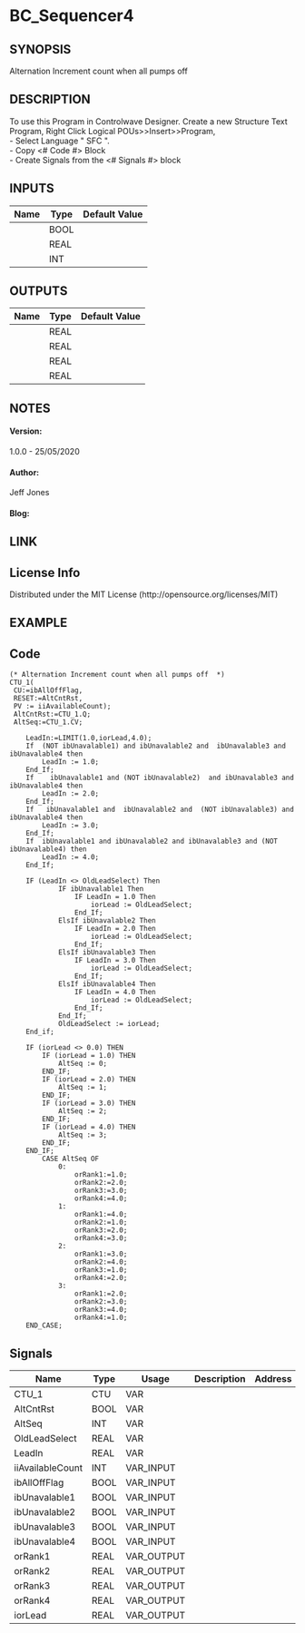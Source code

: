 <h1>BC_Sequencer4</h1>
<h2>SYNOPSIS</h2>
Alternation Increment count when all pumps off
<h2>DESCRIPTION</h2>
To use this Program in Controlwave Designer. 
Create a new Structure Text Program, Right Click Logical POUs>>Insert>>Program, </br> 
-   Select Language " SFC ".
</br>
-   Copy <# Code #> Block
</br> 
-   Create Signals from the <# Signals #> block

<h2>INPUTS</h2>

| Name | Type | Default Value |
| --- | --- | --- |
|  | BOOL |
|  | REAL |
|  | INT |


<h2>OUTPUTS</h2>

| Name | Type | Default Value |
| --- | --- | ---|
|  | REAL |
|  | REAL |
|  | REAL |
|  | REAL |

<h2>NOTES</h2>
<h4>Version:</h4> 1.0.0 - 25/05/2020 </br>
<h4>Author:</h4> Jeff Jones
<h4>Blog:</h4> 

<h2>LINK</h2> 
<h2>License Info</h2>
Distributed under the MIT License (http://opensource.org/licenses/MIT)

<h2>EXAMPLE</h2>

<h2>Code</h2>

```
(* Alternation Increment count when all pumps off  *)
CTU_1(
 CU:=ibAllOffFlag,
 RESET:=AltCntRst,
 PV := iiAvailableCount);
 AltCntRst:=CTU_1.Q;
 AltSeq:=CTU_1.CV;

	LeadIn:=LIMIT(1.0,iorLead,4.0);
	If  (NOT ibUnavalable1) and ibUnavalable2 and  ibUnavalable3 and  ibUnavalable4 then
		LeadIn := 1.0;
	End_If;
	If    ibUnavalable1 and (NOT ibUnavalable2)  and ibUnavalable3 and  ibUnavalable4 then
		LeadIn := 2.0;
	End_If;
	If   ibUnavalable1 and  ibUnavalable2 and  (NOT ibUnavalable3) and ibUnavalable4 then
		LeadIn := 3.0;
	End_If;
	If  ibUnavalable1 and ibUnavalable2 and ibUnavalable3 and (NOT ibUnavalable4) then
		LeadIn := 4.0;
	End_If;

	IF (LeadIn <> OldLeadSelect) Then
			IF ibUnavalable1 Then
				IF LeadIn = 1.0 Then
			    	iorLead := OldLeadSelect;
				End_If;
			ElsIf ibUnavalable2 Then
				IF LeadIn = 2.0 Then
		    		iorLead := OldLeadSelect;
				End_If;
			ElsIf ibUnavalable3 Then
				IF LeadIn = 3.0 Then
	    			iorLead := OldLeadSelect;
				End_If;
			ElsIf ibUnavalable4 Then
				IF LeadIn = 4.0 Then
    				iorLead := OldLeadSelect;
				End_If;							
			End_If;
			OldLeadSelect := iorLead;
	End_if;

  	IF (iorLead <> 0.0) THEN
		IF (iorLead = 1.0) THEN
			AltSeq := 0;
		END_IF;
		IF (iorLead = 2.0) THEN
			AltSeq := 1;
		END_IF;
		IF (iorLead = 3.0) THEN
			AltSeq := 2;
		END_IF;
		IF (iorLead = 4.0) THEN
			AltSeq := 3;
		END_IF;
	END_IF;
	  	CASE AltSeq OF
			0:
				orRank1:=1.0;
    			orRank2:=2.0;
 				orRank3:=3.0;
				orRank4:=4.0;
		    1:
 	   			orRank1:=4.0;
    			orRank2:=1.0;
 				orRank3:=2.0;
				orRank4:=3.0;
			2:
				orRank1:=3.0;
    			orRank2:=4.0;
 				orRank3:=1.0;
				orRank4:=2.0;
			3:
				orRank1:=2.0;
    			orRank2:=3.0;
 				orRank3:=4.0;
				orRank4:=1.0;
	END_CASE;
```

<h2>Signals</h2>

| Name | Type | Usage | Description | Address | Retain | PDD | TB | Hidden |   InitvalueHidden | DefaultHiddent | Redundant |
| --- | --- | --- | --- | --- | --- | --- | --- | --- | --- | --- | --- |
| CTU_1 | CTU | VAR |  |  | 0 | 0 | 0 | 0 | 0 |  | 0 |
| AltCntRst | BOOL | VAR |  |  | 0 | 0 | 0 | 0 | 0 |  | 0 |
| AltSeq | INT | VAR |  |  | 0 | 0 | 0 | 0 | 0 |  | 0 |
| OldLeadSelect | REAL | VAR |  |  | 0 | 0 | 0 | 0 | 0 |  | 0 |
| LeadIn | REAL | VAR |  |  | 0 | 0 | 0 | 0 | 0 |  | 0 |
| iiAvailableCount | INT | VAR_INPUT |  |  | 0 | 0 | 0 | 0 | 0 |  | 0 |
| ibAllOffFlag | BOOL | VAR_INPUT |  |  | 0 | 0 | 0 | 0 | 0 |  | 0 |
| ibUnavalable1 | BOOL | VAR_INPUT |  |  | 0 | 0 | 0 | 0 | 0 |  | 0 |
| ibUnavalable2 | BOOL | VAR_INPUT |  |  | 0 | 0 | 0 | 0 | 0 |  | 0 |
| ibUnavalable3 | BOOL | VAR_INPUT |  |  | 0 | 0 | 0 | 0 | 0 |  | 0 |
| ibUnavalable4 | BOOL | VAR_INPUT |  |  | 0 | 0 | 0 | 0 | 0 |  | 0 |
| orRank1 | REAL | VAR_OUTPUT |  |  | 0 | 0 | 0 | 0 | 0 |  | 0 |
| orRank2 | REAL | VAR_OUTPUT |  |  | 0 |0 | 0 | 0 | 0 |  | 0 |
| orRank3 | REAL | VAR_OUTPUT |  |  | 0 | 0 | 0 | 0 | 0 |  | 0 |
| orRank4 | REAL | VAR_OUTPUT |  |  | 0 | 0 | 0 | 0 | 0 |  | 0 |
| iorLead | REAL | VAR_OUTPUT |  |  | 0 | 0 | 0 | 0 | 0 |  | 0 |